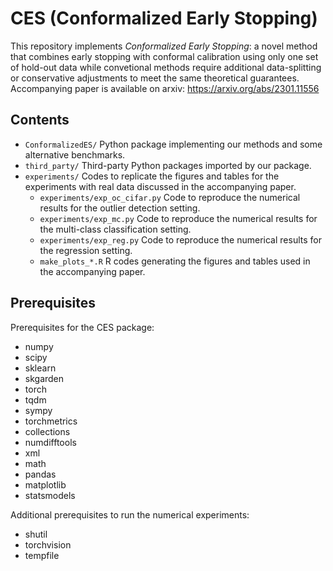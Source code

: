 # CES (Conformalized Early Stopping)
This repository implements *Conformalized Early Stopping*: a novel method that combines early stopping with conformal calibration using only one set of hold-out data while convetional methods require additional data-splitting or conservative adjustments to meet the same theoretical guarantees. 
Accompanying paper is available on arxiv: <https://arxiv.org/abs/2301.11556>

## Contents

 - `ConformalizedES/` Python package implementing our methods and some alternative benchmarks.
 - `third_party/` Third-party Python packages imported by our package.
 - `experiments/` Codes to replicate the figures and tables for the experiments with real data discussed in the accompanying paper.
    - `experiments/exp_oc_cifar.py` Code to reproduce the numerical results for the outlier detection setting.
    - `experiments/exp_mc.py` Code to reproduce the numerical results for the multi-class classification setting.
    - `experiments/exp_reg.py` Code to reproduce the numerical results for the regression setting.
    - `make_plots_*.R` R codes generating the figures and tables used in the accompanying paper.
  
  
  
    
## Prerequisites

Prerequisites for the CES package:
 - numpy
 - scipy
 - sklearn
 - skgarden
 - torch
 - tqdm
 - sympy
 - torchmetrics
 - collections
 - numdifftools
 - xml
 - math
 - pandas
 - matplotlib
 - statsmodels

Additional prerequisites to run the numerical experiments:
 - shutil
 - torchvision
 - tempfile
